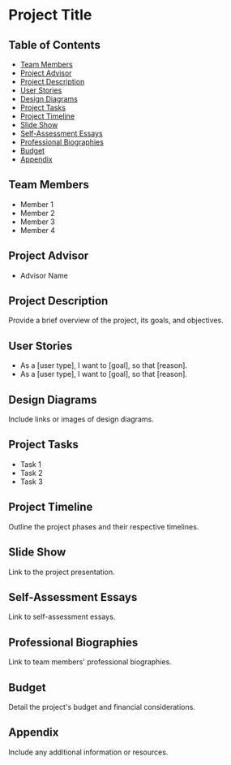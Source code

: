 # Project Title

## Table of Contents
- [Team Members](#team-members)
- [Project Advisor](#project-advisor)
- [Project Description](#project-description)
- [User Stories](#user-stories)
- [Design Diagrams](#design-diagrams)
- [Project Tasks](#project-tasks)
- [Project Timeline](#project-timeline)
- [Slide Show](#slide-show)
- [Self-Assessment Essays](#self-assessment-essays)
- [Professional Biographies](#professional-biographies)
- [Budget](#budget)
- [Appendix](#appendix)

## Team Members
- Member 1
- Member 2
- Member 3
- Member 4

## Project Advisor
- Advisor Name

## Project Description
Provide a brief overview of the project, its goals, and objectives.

## User Stories
- As a [user type], I want to [goal], so that [reason].
- As a [user type], I want to [goal], so that [reason].

## Design Diagrams
Include links or images of design diagrams.

## Project Tasks
- Task 1
- Task 2
- Task 3

## Project Timeline
Outline the project phases and their respective timelines.

## Slide Show
Link to the project presentation.

## Self-Assessment Essays
Link to self-assessment essays.

## Professional Biographies
Link to team members' professional biographies.

## Budget
Detail the project's budget and financial considerations.

## Appendix
Include any additional information or resources.
